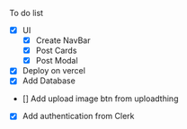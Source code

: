 To do list

- [x] UI
    - [x] Create NavBar
    - [x] Post Cards
    - [x] Post Modal

- [x] Deploy on vercel
- [x] Add Database
- [] Add upload image btn from uploadthing
- [x] Add authentication from Clerk